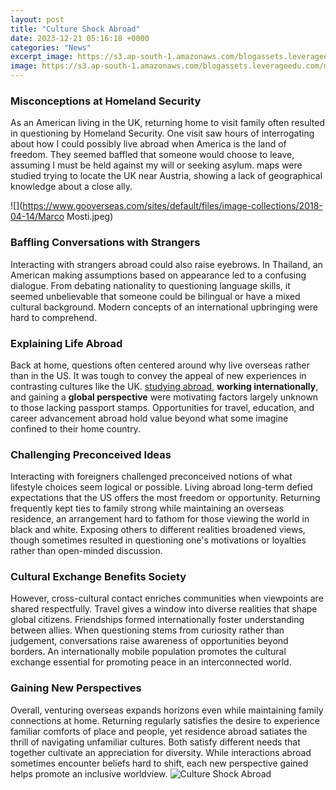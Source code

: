 ```yaml
---
layout: post
title: "Culture Shock Abroad"
date: 2023-12-21 05:16:18 +0000
categories: "News"
excerpt_image: https://s3.ap-south-1.amazonaws.com/blogassets.leverageedu.com/media/uploads/2022/09/09153727/Culture-Shock-During-Study-Abroad-and-How-to-Prepare-Yourself-1.jpg
image: https://s3.ap-south-1.amazonaws.com/blogassets.leverageedu.com/media/uploads/2022/09/09153727/Culture-Shock-During-Study-Abroad-and-How-to-Prepare-Yourself-1.jpg
---
```


### Misconceptions at Homeland Security
As an American living in the UK, returning home to visit family often resulted in questioning by Homeland Security. One visit saw hours of interrogating about how I could possibly live abroad when America is the land of freedom. They seemed baffled that someone would choose to leave, assuming I must be held against my will or seeking asylum. maps were studied trying to locate the UK near Austria, showing a lack of geographical knowledge about a close ally. 

![](https://www.gooverseas.com/sites/default/files/image-collections/2018-04-14/Marco Mosti.jpeg)
### Baffling Conversations with Strangers
Interacting with strangers abroad could also raise eyebrows. In Thailand, an American making assumptions based on appearance led to a confusing dialogue. From debating nationality to questioning language skills, it seemed unbelievable that someone could be bilingual or have a mixed cultural background. Modern concepts of an international upbringing were hard to comprehend. 
### Explaining Life Abroad
Back at home, questions often centered around why live overseas rather than in the US. It was tough to convey the appeal of new experiences in contrasting cultures like the UK. [studying abroad](https://yt.io.vn/collection/algarin), **working internationally**, and gaining a **global perspective** were motivating factors largely unknown to those lacking passport stamps. Opportunities for travel, education, and career advancement abroad hold value beyond what some imagine confined to their home country.
### Challenging Preconceived Ideas 
Interacting with foreigners challenged preconceived notions of what lifestyle choices seem logical or possible. Living abroad long-term defied expectations that the US offers the most freedom or opportunity. Returning frequently kept ties to family strong while maintaining an overseas residence, an arrangement hard to fathom for those viewing the world in black and white. Exposing others to different realities broadened views, though sometimes resulted in questioning one's motivations or loyalties rather than open-minded discussion.
### Cultural Exchange Benefits Society
However, cross-cultural contact enriches communities when viewpoints are shared respectfully. Travel gives a window into diverse realities that shape global citizens. Friendships formed internationally foster understanding between allies. When questioning stems from curiosity rather than judgement, conversations raise awareness of opportunities beyond borders. An internationally mobile population promotes the cultural exchange essential for promoting peace in an interconnected world.
### Gaining New Perspectives 
Overall, venturing overseas expands horizons even while maintaining family connections at home. Returning regularly satisfies the desire to experience familiar comforts of place and people, yet residence abroad satiates the thrill of navigating unfamiliar cultures. Both satisfy different needs that together cultivate an appreciation for diversity. While interactions abroad sometimes encounter beliefs hard to shift, each new perspective gained helps promote an inclusive worldview.
![Culture Shock Abroad](https://s3.ap-south-1.amazonaws.com/blogassets.leverageedu.com/media/uploads/2022/09/09153727/Culture-Shock-During-Study-Abroad-and-How-to-Prepare-Yourself-1.jpg)